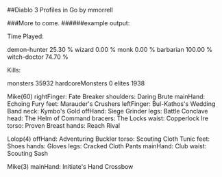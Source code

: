 ##Diablo 3 Profiles in Go by mmorrell

###More to come.
######example output:

Time Played:

demon-hunter 25.30 % 
wizard 0.00 % 
monk 0.00 % 
barbarian 100.00 % 
witch-doctor 74.70 % 

Kills:

monsters 35932
hardcoreMonsters 0
elites 1938


Mike(60)
rightFinger: Fate Breaker
shoulders: Daring Brute
mainHand: Echoing Fury
feet: Marauder's Crushers
leftFinger: Bul-Kathos's Wedding Band
neck: Kymbo's Gold
offHand: Siege Grinder
legs: Battle Conclave
head: The Helm of Command
bracers: The Locks
waist: Copperlock Ire
torso: Proven Breast
hands: Reach Rival

Lolop(4)
offHand: Adventuring Buckler
torso: Scouting Cloth Tunic
feet: Shoes
hands: Gloves
legs: Cracked Cloth Pants
mainHand: Club
waist: Scouting Sash

Mike(3)
mainHand: Initiate's Hand Crossbow